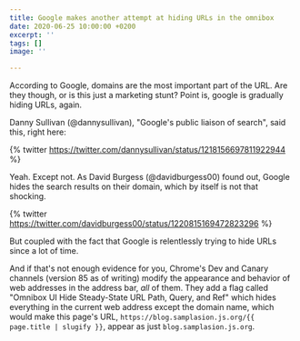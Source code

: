 ```yaml
---
title: Google makes another attempt at hiding URLs in the omnibox
date: 2020-06-25 10:00:00 +0200
excerpt: ''
tags: []
image: ''

---
```

According to Google, domains are the most important part of the URL. Are they though, or is this just a marketing stunt? Point is, google is gradually hiding URLs, again.

<!--more-->

Danny Sullivan (@dannysullivan), "Google's public liaison of search", said this, right here:

{% twitter https://twitter.com/dannysullivan/status/1218156697811922944 %}

Yeah. Except not. As David Burgess (@davidburgess00) found out, Google hides the search results on their domain, which by itself is not that shocking.

{% twitter https://twitter.com/davidburgess00/status/1220815169472823296 %}

But coupled with the fact that Google is relentlessly trying to hide URLs since a lot of time.

And if that's not enough evidence for you, Chrome's Dev and Canary channels (version 85 as of writing) modify the appearance and behavior of web addresses in the address bar, *all* of them. They add a flag called "Omnibox UI Hide Steady-State URL Path, Query, and Ref" which hides everything in the current web address except the domain name, which would make this page's URL, `https://blog.samplasion.js.org/{{ page.title | slugify }}`, appear as just `blog.samplasion.js.org`.